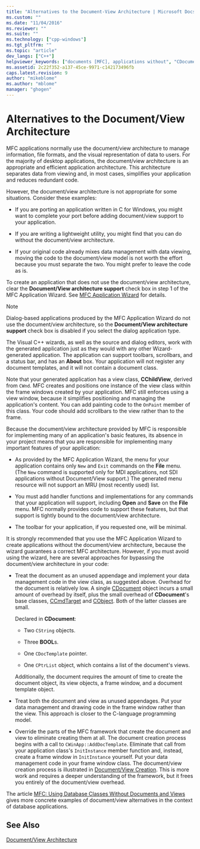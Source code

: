 ```yaml
---
title: "Alternatives to the Document-View Architecture | Microsoft Docs"
ms.custom: ""
ms.date: "11/04/2016"
ms.reviewer: ""
ms.suite: ""
ms.technology: ["cpp-windows"]
ms.tgt_pltfrm: ""
ms.topic: "article"
dev_langs: ["C++"]
helpviewer_keywords: ["documents [MFC], applications without", "CDocument class [MFC], space requirements", "views [MFC], applications without"]
ms.assetid: 2c22f352-a137-45ce-9971-c142173496fb
caps.latest.revision: 9
author: "mikeblome"
ms.author: "mblome"
manager: "ghogen"
---
```

# Alternatives to the Document/View Architecture
MFC applications normally use the document/view architecture to manage information, file formats, and the visual representation of data to users. For the majority of desktop applications, the document/view architecture is an appropriate and efficient application architecture. This architecture separates data from viewing and, in most cases, simplifies your application and reduces redundant code.  
  
 However, the document/view architecture is not appropriate for some situations. Consider these examples:  
  
-   If you are porting an application written in C for Windows, you might want to complete your port before adding document/view support to your application.  
  
-   If you are writing a lightweight utility, you might find that you can do without the document/view architecture.  
  
-   If your original code already mixes data management with data viewing, moving the code to the document/view model is not worth the effort because you must separate the two. You might prefer to leave the code as is.  
  
 To create an application that does not use the document/view architecture, clear the **Document/View architecture support** check box in step 1 of the MFC Application Wizard. See [MFC Application Wizard](../mfc/reference/mfc-application-wizard.md) for details.  
  
> [!NOTE]
>  Dialog-based applications produced by the MFC Application Wizard do not use the document/view architecture, so the **Document/View architecture support** check box is disabled if you select the dialog application type.  
  
 The Visual C++ wizards, as well as the source and dialog editors, work with the generated application just as they would with any other Wizard-generated application. The application can support toolbars, scrollbars, and a status bar, and has an **About** box. Your application will not register any document templates, and it will not contain a document class.  
  
 Note that your generated application has a view class, **CChildView**, derived from `CWnd`. MFC creates and positions one instance of the view class within the frame windows created by your application. MFC still enforces using a view window, because it simplifies positioning and managing the application's content. You can add painting code to the `OnPaint` member of this class. Your code should add scrollbars to the view rather than to the frame.  
  
 Because the document/view architecture provided by MFC is responsible for implementing many of an application's basic features, its absence in your project means that you are responsible for implementing many important features of your application:  
  
-   As provided by the MFC Application Wizard, the menu for your application contains only `New` and `Exit` commands on the **File** menu. (The `New` command is supported only for MDI applications, not SDI applications without Document/View support.) The generated menu resource will not support an MRU (most recently used) list.  
  
-   You must add handler functions and implementations for any commands that your application will support, including **Open** and **Save** on the **File** menu. MFC normally provides code to support these features, but that support is tightly bound to the document/view architecture.  
  
-   The toolbar for your application, if you requested one, will be minimal.  
  
 It is strongly recommended that you use the MFC Application Wizard to create applications without the document/view architecture, because the wizard guarantees a correct MFC architecture. However, if you must avoid using the wizard, here are several approaches for bypassing the document/view architecture in your code:  
  
-   Treat the document as an unused appendage and implement your data management code in the view class, as suggested above. Overhead for the document is relatively low. A single [CDocument](../mfc/reference/cdocument-class.md) object incurs a small amount of overhead by itself, plus the small overhead of **CDocument**'s base classes, [CCmdTarget](../mfc/reference/ccmdtarget-class.md) and [CObject](../mfc/reference/cobject-class.md). Both of the latter classes are small.  
  
     Declared in **CDocument**:  
  
    -   Two `CString` objects.  
  
    -   Three **BOOL**s.  
  
    -   One `CDocTemplate` pointer.  
  
    -   One `CPtrList` object, which contains a list of the document's views.  
  
     Additionally, the document requires the amount of time to create the document object, its view objects, a frame window, and a document template object.  
  
-   Treat both the document and view as unused appendages. Put your data management and drawing code in the frame window rather than the view. This approach is closer to the C-language programming model.  
  
-   Override the parts of the MFC framework that create the document and view to eliminate creating them at all. The document creation process begins with a call to `CWinApp::AddDocTemplate`. Eliminate that call from your application class's `InitInstance` member function and, instead, create a frame window in `InitInstance` yourself. Put your data management code in your frame window class. The document/view creation process is illustrated in [Document/View Creation](../mfc/document-view-creation.md). This is more work and requires a deeper understanding of the framework, but it frees you entirely of the document/view overhead.  
  
 The article [MFC: Using Database Classes Without Documents and Views](../data/mfc-using-database-classes-without-documents-and-views.md) gives more concrete examples of document/view alternatives in the context of database applications.  
  
## See Also  
 [Document/View Architecture](../mfc/document-view-architecture.md)

